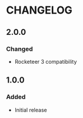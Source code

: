 # CHANGELOG

## 2.0.0
### Changed
- Rocketeer 3 compatibility

## 1.0.0
### Added
- Initial release

